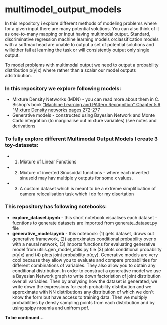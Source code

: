 # multimodel_output_models
 
In this repository i explore different methods of modeling problems where for a given input there are many potential solutions. You can also think of it as one-to-many mapping or input having multimodal output. Standard, discriminative regression machine learning models orclassification models with a softmax head are unable to output a set of potential solutions and willeither fail at learning the task or will consistently output only single output. 

To model problems with multimodal output we need to output a probability distribution p(y|x) where rather than a scalar our model outputs adsitribution. 
### In this repository we explore following models:
* Mixture Density Networks (MDN) - you can read more about them in C. Bishop's book ["Machine Learning and PAttern Recognition" Chapter 5.6 "Mixture Density networks pages 272-277](http://users.isr.ist.utl.pt/~wurmd/Livros/school/Bishop%20-%20Pattern%20Recognition%20And%20Machine%20Learning%20-%20Springer%20%202006.pdf)
* Generative models - constructed using Bayesian Network and Monte Carlo integration (to marginalise out mixture variables) (see notes and derivations

### To fully explore different Multimodal Output Models I create 3 toy-datasets:
* 1. Mixture of Linear Functions
* 2. Mixture of inverted Sinusoidal functions - where each inverted sinusoid may hav multiple y outputs for some x values.
* 3. A custom dataset which is meant to be a extreme simplification of camera relocalisation task which i do for my disertation


### This repository has following notebooks:
* **explore_dataset.ipynb** - this short notebook visualises each dataset - fucntions to generate datasets are imported from generate_dataset.py file
* **generative_model.ipynb** - this notebook: (1) gets dataset, draws out generative framework, (2) approximates conditional probability over x with a neural network, (3) imports functions for evaluating generative model from utilis.gen_model_utilis.py file (3) plots conditional probability p(y|x) and (4) plots joint probability p(x,y). Generative models are very cool because they allow you to evaluate and compare probabilities for different combinations of variables. They also allow you to obtain any conditional distribution. In order to construct a generative model we use a Bayesian Network graph to write down factoristion of joint distribution over all variables. Then by analysing how the dataset is generated, we write down the expressions for each probability distribution and we approximate with NN distributions any distribution of which we don't know the form but have access to training data. Then we multiply probabilities by densly sampling points from each distribution and by using spipy nroamla and unifrom pdf.

**To be continued...**
